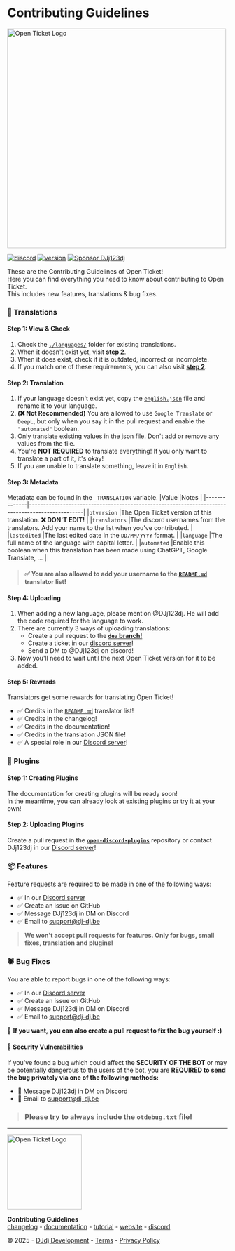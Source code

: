 # Contributing Guidelines
<img src="https://apis.dj-dj.be/cdn/openticket/logo.png" alt="Open Ticket Logo" width="500px">

[![discord](https://img.shields.io/badge/discord-support%20server-5865F2.svg?style=flat-square&logo=discord)](https://discord.com/invite/26vT9wt3n3)  [![version](https://img.shields.io/badge/version-4.0.5-brightgreen.svg?style=flat-square)](https://github.com/open-discord-bots/open-ticket/releases/tag/v4.0.5)  [![Sponsor DJj123dj](https://img.shields.io/badge/sponsor-DJj123dj-ea4aaa?style=flat-square&logo=githubsponsors)](https://github.com/sponsors/DJj123dj)

These are the Contributing Guidelines of Open Ticket!<br>
Here you can find everything you need to know about contributing to Open Ticket.<br>
This includes new features, translations & bug fixes.

### 💬 Translations
#### Step 1: View & Check
1. Check the [`./languages/`](./languages/) folder for existing translations.
2. When it doesn't exist yet, visit **[step 2](#step-2-translation)**.
3. When it does exist, check if it is outdated, incorrect or incomplete.
4. If you match one of these requirements, you can also visit **[step 2](#step-2-translating)**.

#### Step 2: Translation
1. If your language doesn't exist yet, copy the [`english.json`](./../languages/english.json) file and rename it to your language.
2. **(❌ Not Recommended)** You are allowed to use `Google Translate` or `DeepL`, but only when you say it in the pull request and enable the `"automated"` boolean.
3. Only translate existing values in the json file. Don't add or remove any values from the file.
4. You're **NOT REQUIRED** to translate everything! If you only want to translate a part of it, it's okay!
5. If you are unable to translate something, leave it in `English`.

#### Step 3: Metadata
Metadata can be found in the `_TRANSLATION` variable.
|Value         |Notes                                                                                            |
|--------------|-------------------------------------------------------------------------------------------------|
|`otversion`   |The Open Ticket version of this translation. **❌ DON'T EDIT!**                                  |
|`translators` |The discord usernames from the translators. Add your name to the list when you've contributed.   |
|`lastedited`  |The last edited date in the `DD/MM/YYYY` format.                                                 |
|`language`    |The full name of the language with capital letter.                                               |
|`automated`   |Enable this boolean when this translation has been made using ChatGPT, Google Translate, ...     |

> #### ✅ You are also allowed to add your username to the [`README.md`](./../README.md) translator list!

#### Step 4: Uploading
1. When adding a new language, please mention @DJj123dj. He will add the code required for the language to work.
2. There are currently 3 ways of uploading translations:
   -  Create a pull request to the [__`dev` branch!__](https://github.com/open-discord-bots/open-ticket/tree/dev)
   -  Create a ticket in our [discord server](https://discord.dj-dj.be)!
   -  Send a DM to @DJj123dj on discord!
3. Now you'll need to wait until the next Open Ticket version for it to be added.

#### Step 5: Rewards
Translators get some rewards for translating Open Ticket!
- ✅ Credits in the [`README.md`](./../README.md) translator list!
- ✅ Credits in the changelog!
- ✅ Credits in the documentation!
- ✅ Credits in the translation JSON file!
- ✅ A special role in our [Discord server](https://discord.dj-dj.be)!

### 🧩 Plugins
#### Step 1: Creating Plugins
The documentation for creating plugins will be ready soon!<br>
In the meantime, you can already look at existing plugins or try it at your own!

#### Step 2: Uploading Plugins
Create a pull request in the [**`open-discord-plugins`**](https://odplugins.dj-dj.be/) repository or contact DJj123dj in our [Discord server](https://discord.dj-dj.be)!

### 📦 Features
Feature requests are required to be made in one of the following ways:
- ✅ In our [Discord server](https://discord.dj-dj.be)
- ✅ Create an issue on GitHub
- ✅ Message DJj123dj in DM on Discord
- ✅ Email to support@dj-dj.be

> **We won't accept pull requests for features. Only for bugs, small fixes, translation and plugins!**

### 🕷️ Bug Fixes
You are able to report bugs in one of the following ways:
- ✅ In our [Discord server](https://discord.dj-dj.be)
- ✅ Create an issue on GitHub
- ✅ Message DJj123dj in DM on Discord
- ✅ Email to support@dj-dj.be

📌 **If you want, you can also create a pull request to fix the bug yourself :)**

#### 🔴 Security Vulnerabilities
If you've found a bug which could affect the **SECURITY OF THE BOT** or may be potentially dangerous to the users of the bot,
you are **REQUIRED to send the bug privately via one of the following methods:**
- 🔴 Message DJj123dj in DM on Discord
- 🔴 Email to support@dj-dj.be

> ### Please try to always include the `otdebug.txt` file!

---
<img src="https://apis.dj-dj.be/cdn/openticket/logo.png" alt="Open Ticket Logo" width="170px">

**Contributing Guidelines**<br>
[changelog](https://otgithub.dj-dj.be/releases) - [documentation](https://otdocs.dj-dj.be) - [tutorial](https://www.youtube.com/watch?v=2jK9kAf6ASU) - [website](https://openticket.dj-dj.be) - [discord](https://discord.dj-dj.be)<br>

© 2025 - [DJdj Development](https://www.dj-dj.be) - [Terms](https://www.dj-dj.be/terms#terms) - [Privacy Policy](https://www.dj-dj.be/terms#privacy)